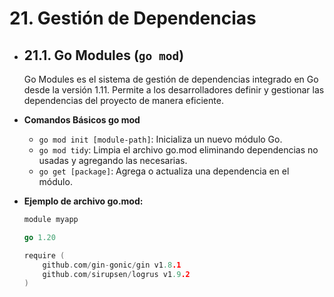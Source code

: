 # 21. Gestión de Dependencias

- ## 21.1. Go Modules (`go mod`)

  Go Modules es el sistema de gestión de dependencias integrado en Go desde la versión 1.11. Permite a los desarrolladores definir y gestionar las dependencias del proyecto de manera eficiente.

- **Comandos Básicos go mod**

  - `go mod init [module-path]`: Inicializa un nuevo módulo Go.
  - `go mod tidy`: Limpia el archivo go.mod eliminando dependencias no usadas y agregando las necesarias.
  - `go get [package]`: Agrega o actualiza una dependencia en el módulo.

- **Ejemplo de archivo go.mod:**

  ```go
  module myapp

  go 1.20

  require (
      github.com/gin-gonic/gin v1.8.1
      github.com/sirupsen/logrus v1.9.2
  )

  ```

